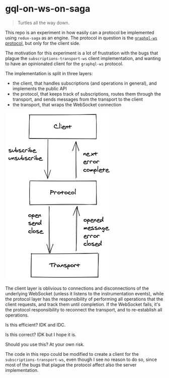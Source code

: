# gql-on-ws-on-saga

> Turtles all the way down.

This repo is an experiment in how easily can a protocol be implemented using `redux-saga` as an engine.
The protocol in question is the [`graphql-ws` protocol](https://github.com/enisdenjo/graphql-ws),
but only for the client side.

The motivation for this experiment is a lot of frustration with the bugs
that plague the `subscriptions-transport-ws` client implementation,
and wanting to have an opinionated client for the `graphql-ws` protocol.

The implementation is split in three layers:
- the client, that handles subscriptions (and operations in general),
  and implements the public API
- the protocol, that keeps track of subscriptions, routes them through the
  transport, and sends messages from the transport to the client
- the transport, that wraps the WebSocket connection

![The three layers](https://github.com/asmeikal/gql-on-ws-on-saga/raw/main/assets/layers.png?raw=true)

The client layer is oblivious to connections and disconnections
of the underlying WebSocket (unless it listens to the instrumentation events),
while the protocol layer has the responsibility of performing all operations
that the client requests, and track them until completion.
If the WebSocket fails, it's the protocol responsibility to reconnect
the transport, and to re-establish all operations.

Is this efficient? IDK and IDC.

Is this correct? IDK but I hope it is.

Should you use this? At your own risk.

The code in this repo could be modified to create a client for the
`subscriptions-transport-ws`, even though I see no reason to do so,
since most of the bugs that plague the protocol affect also the server implementation.

